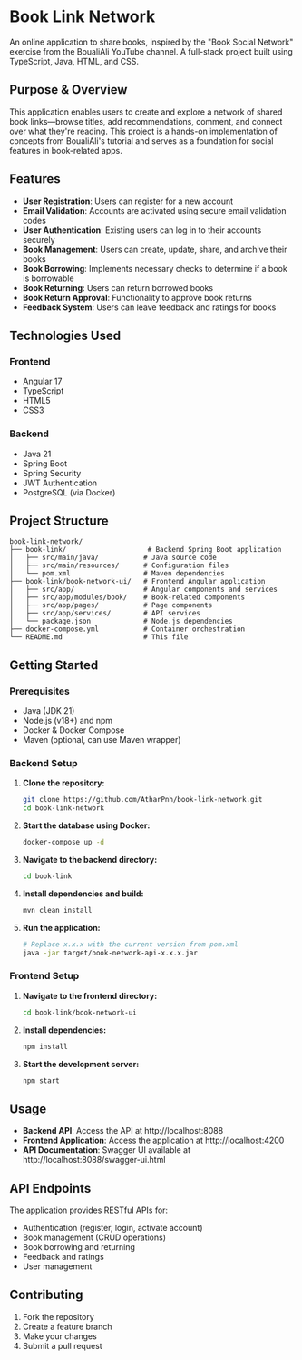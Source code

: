 # Book Link Network

An online application to share books, inspired by the "Book Social Network" exercise from the BoualiAli YouTube channel. A full-stack project built using TypeScript, Java, HTML, and CSS.

## Purpose & Overview

This application enables users to create and explore a network of shared book links—browse titles, add recommendations, comment, and connect over what they're reading. This project is a hands-on implementation of concepts from BoualiAli's tutorial and serves as a foundation for social features in book-related apps.

## Features

* **User Registration**: Users can register for a new account
* **Email Validation**: Accounts are activated using secure email validation codes
* **User Authentication**: Existing users can log in to their accounts securely
* **Book Management**: Users can create, update, share, and archive their books
* **Book Borrowing**: Implements necessary checks to determine if a book is borrowable
* **Book Returning**: Users can return borrowed books
* **Book Return Approval**: Functionality to approve book returns
* **Feedback System**: Users can leave feedback and ratings for books

## Technologies Used

### Frontend
* Angular 17
* TypeScript
* HTML5
* CSS3

### Backend
* Java 21
* Spring Boot
* Spring Security
* JWT Authentication
* PostgreSQL (via Docker)

## Project Structure

```
book-link-network/
├── book-link/                    # Backend Spring Boot application
│   ├── src/main/java/           # Java source code
│   ├── src/main/resources/      # Configuration files
│   └── pom.xml                  # Maven dependencies
├── book-link/book-network-ui/   # Frontend Angular application
│   ├── src/app/                 # Angular components and services
│   ├── src/app/modules/book/    # Book-related components
│   ├── src/app/pages/           # Page components
│   ├── src/app/services/        # API services
│   └── package.json             # Node.js dependencies
├── docker-compose.yml           # Container orchestration
└── README.md                    # This file
```

## Getting Started

### Prerequisites

* Java (JDK 21)
* Node.js (v18+) and npm
* Docker & Docker Compose
* Maven (optional, can use Maven wrapper)

### Backend Setup

1. **Clone the repository:**
   ```bash
   git clone https://github.com/AtharPnh/book-link-network.git
   cd book-link-network
   ```

2. **Start the database using Docker:**
   ```bash
   docker-compose up -d
   ```

3. **Navigate to the backend directory:**
   ```bash
   cd book-link
   ```

4. **Install dependencies and build:**
   ```bash
   mvn clean install
   ```

5. **Run the application:**
   ```bash
   # Replace x.x.x with the current version from pom.xml
   java -jar target/book-network-api-x.x.x.jar
   ```

### Frontend Setup

1. **Navigate to the frontend directory:**
   ```bash
   cd book-link/book-network-ui
   ```

2. **Install dependencies:**
   ```bash
   npm install
   ```

3. **Start the development server:**
   ```bash
   npm start
   ```

## Usage

* **Backend API**: Access the API at http://localhost:8088
* **Frontend Application**: Access the application at http://localhost:4200
* **API Documentation**: Swagger UI available at http://localhost:8088/swagger-ui.html

## API Endpoints

The application provides RESTful APIs for:
* Authentication (register, login, activate account)
* Book management (CRUD operations)
* Book borrowing and returning
* Feedback and ratings
* User management

## Contributing

1. Fork the repository
2. Create a feature branch
3. Make your changes
4. Submit a pull request
